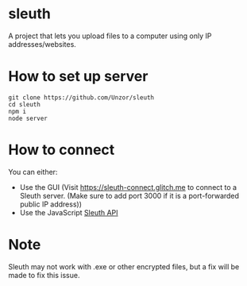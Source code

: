# sleuth
A project that lets you upload files to a computer using only IP addresses/websites.

# How to set up server
```
git clone https://github.com/Unzor/sleuth
cd sleuth
npm i
node server
```

# How to connect
You can either:
- Use the GUI (Visit https://sleuth-connect.glitch.me to connect to a Sleuth server. (Make sure to add port 3000 if it is a port-forwarded public IP address))
- Use the JavaScript [Sleuth API](https://github.com/Unzor/sleuth/tree/main/api)

# Note
Sleuth may not work with .exe or other encrypted files, but a fix will be made to fix this issue.
